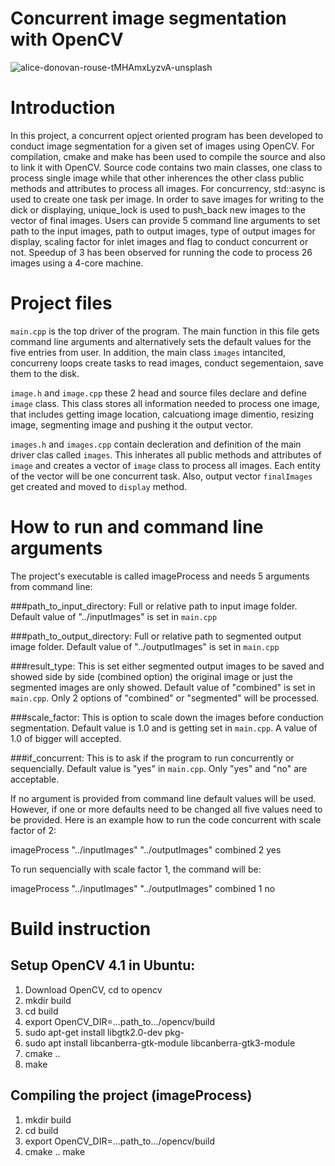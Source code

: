 # Concurrent image segmentation with OpenCV 
![alice-donovan-rouse-tMHAmxLyzvA-unsplash](https://user-images.githubusercontent.com/72900895/96362139-0eaefd80-10e0-11eb-9435-2f866cd6fa19.jpg)

# Introduction
In this project, a concurrent opject oriented program has been developed to conduct image segmentation for a given set of images using OpenCV. For compilation, cmake and make has been used to compile the source and also to link it with OpenCV. Source code contains two main classes, one class to process single image while that other inherences the other class public methods and attributes to process all images. For concurrency, std::async is used to create one task per image. In order to save images for writing to the dick or displaying, unique_lock is used to push_back new images to the vector of final images. Users can provide 5 command line arguments to set path to the input images, path to output images, type of output images for display, scaling factor for inlet images and flag to conduct concurrent or not. Speedup of 3 has been observed for running the code to process 26 images using a 4-core machine.

# Project files
`main.cpp` is the top driver of the program. The main function in this file gets command line arguments and alternatively sets the default values for the five entries from user. In addition, the main class `images` intancited, concurreny loops create tasks to read images, conduct segementaion, save them to the disk.  

`image.h` and `image.cpp` these 2 head and source files declare and define `image` class. This class stores all information needed to process one image, that includes getting image location, calcuationg image dimentio, resizing image, segmenting image and pushing it the output vector.

`images.h` and `images.cpp` contain decleration and definition of the main driver clas called `images`. This inherates all public methods and attributes of `image` and creates a vector of `image` class to process all images. Each entity of the vector will be one concurrent task. Also, output vector `finalImages` get created and moved to `display` method. 

# How to run and command line arguments
The project's executable is called imageProcess and needs 5 arguments from command line:
 
###path_to_input_directory: Full or relative path to input image folder. Default value of "../inputImages" is set in `main.cpp`
 
###path_to_output_directory: Full or relative path to segmented output image folder. Default value of "../outputImages" is set in `main.cpp`
 
###result_type: This is set either segmented output images to be saved and showed side by side (combined option) the original image or just the segmented images are only showed. Default value of "combined" is set in `main.cpp`. Only 2 options of "combined" or "segmented" will be processed.
 
###scale_factor: This is option to scale down the images before conduction segmentation. Default value is 1.0 and is getting set in `main.cpp`. A value of 1.0 of bigger will accepted.
 
###if_concurrent: This is to ask if the program to run concurrently or sequencially. Default value is "yes" in `main.cpp`. Only "yes" and "no" are acceptable.
 
If no argument is provided from command line default values will be used. However, if one or more defaults need to be changed all five values need to be provided. Here is an example how to run the code concurrent with scale factor of 2:
 
imageProcess "../inputImages" "../outputImages" combined 2 yes
 
To run sequencially with scale factor 1, the command will be:

imageProcess "../inputImages" "../outputImages" combined 1 no
  
# Build instruction

## Setup OpenCV 4.1 in Ubuntu:
1. Download OpenCV, cd to opencv
2. mkdir build
3. cd build
4. export OpenCV_DIR=...path_to.../opencv/build
5. sudo apt-get install libgtk2.0-dev pkg-
6. sudo apt install libcanberra-gtk-module libcanberra-gtk3-module
7. cmake ..
8. make

## Compiling the project (imageProcess)
1. mkdir build
2. cd build
3. export OpenCV_DIR=...path_to.../opencv/build
4. cmake ..
make
